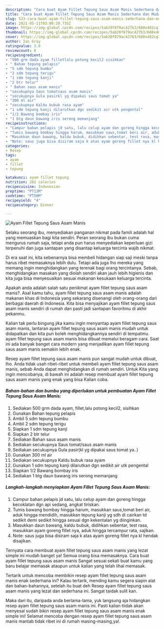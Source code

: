 ```yaml
---
description: "Cara buat Ayam Fillet Tepung Saus Asam Manis Sederhana dan Mudah Dibuat"
title: "Cara buat Ayam Fillet Tepung Saus Asam Manis Sederhana dan Mudah Dibuat"
slug: 523-cara-buat-ayam-fillet-tepung-saus-asam-manis-sederhana-dan-mudah-dibuat
date: 2021-05-11T03:00:20.735Z
image: https://img-global.cpcdn.com/recipes/5ab20f879ac427b3/680x482cq70/ayam-fillet-tepung-saus-asam-manis-foto-resep-utama.jpg
thumbnail: https://img-global.cpcdn.com/recipes/5ab20f879ac427b3/680x482cq70/ayam-fillet-tepung-saus-asam-manis-foto-resep-utama.jpg
cover: https://img-global.cpcdn.com/recipes/5ab20f879ac427b3/680x482cq70/ayam-fillet-tepung-saus-asam-manis-foto-resep-utama.jpg
author: Ian Gray
ratingvalue: 3.8
reviewcount: 8
recipeingredient:
- "500 grm dada ayam filletlalu potong kecil2 sisihkan"
- " Bahan tepung pelapis"
- "5 sdm tepung bumbu"
- "2 sdm tepung terigu"
- "1 sdm tepung kanji"
- "2 btr telur"
- " Bahan saus asam manis"
- "secukupnya Saus tomatsaus asam manis"
- "secukupnya Gula pasirkl yg dipakai saus tomat ya"
- "300 ml air"
- "secukupnya Kaldu bubuk rasa ayam"
- "1 sdm tepung kanji dilarutkan dgn sedikit air utk pengental"
- "1/2 Bawang bombay iris"
- "1 btg daun bawang iris serong memanjang"
recipeinstructions:
- "Campur bahan pelapis jd satu, lalu celup ayam dan goreng hingga kecoklatan dgn api sedang, angkat tiriskan."
- "Tumis bawang bombay hingga harum, masukkan saus,tomat beri air, aduk hingga mendidih, masukkan tepung kanji yg sdh di cairkan td sedikit demi sedikit hingga sesuai dgn kekentalan yg diinginkan."
- "Masukkan daun bawang, kaldu bubuk, didihkan sebentar, test rasa, masukkan ayam goreng fillet nya, aduk hingga tercampur rata, sajikan."
- "Note: saus juga bisa disiram saja k atas ayam goreng fillet nya kl hendak disajikan."
categories:
- Resep
tags:
- ayam
- fillet
- tepung

katakunci: ayam fillet tepung 
nutrition: 262 calories
recipecuisine: Indonesian
preptime: "PT13M"
cooktime: "PT50M"
recipeyield: "4"
recipecategory: Dinner

---
```



![Ayam Fillet Tepung Saus Asam Manis](https://img-global.cpcdn.com/recipes/5ab20f879ac427b3/680x482cq70/ayam-fillet-tepung-saus-asam-manis-foto-resep-utama.jpg)

Selaku seorang ibu, menyediakan panganan nikmat pada famili adalah hal yang memuaskan bagi kita sendiri. Peran seorang ibu bukan cuma mengurus rumah saja, tetapi anda pun harus menyediakan keperluan gizi terpenuhi dan juga santapan yang disantap keluarga tercinta wajib nikmat.

Di era  saat ini, kita sebenarnya bisa membeli hidangan siap saji meski tanpa harus ribet memasaknya lebih dulu. Tetapi ada juga lho mereka yang memang ingin menghidangkan yang terenak bagi orang tercintanya. Sebab, menghidangkan masakan yang diolah sendiri akan jauh lebih higienis dan kita juga bisa menyesuaikan sesuai makanan kesukaan keluarga tercinta. 



Apakah anda adalah salah satu penikmat ayam fillet tepung saus asam manis?. Asal kamu tahu, ayam fillet tepung saus asam manis adalah makanan khas di Indonesia yang sekarang disenangi oleh orang-orang dari berbagai daerah di Indonesia. Kita bisa menyajikan ayam fillet tepung saus asam manis sendiri di rumah dan pasti jadi santapan favoritmu di akhir pekanmu.

Kalian tak perlu bingung jika kamu ingin menyantap ayam fillet tepung saus asam manis, lantaran ayam fillet tepung saus asam manis mudah untuk didapatkan dan kita pun boleh menghidangkannya sendiri di tempatmu. ayam fillet tepung saus asam manis bisa dibuat memalui beragam cara. Saat ini ada banyak banget cara modern yang menjadikan ayam fillet tepung saus asam manis semakin lebih enak.

Resep ayam fillet tepung saus asam manis pun sangat mudah untuk dibuat, lho. Anda tidak usah ribet-ribet untuk membeli ayam fillet tepung saus asam manis, sebab Anda dapat menghidangkan di rumah sendiri. Untuk Kita yang ingin mencobanya, di bawah ini adalah resep membuat ayam fillet tepung saus asam manis yang enak yang bisa Kalian coba.

<!--inarticleads1-->

##### Bahan-bahan dan bumbu yang diperlukan untuk pembuatan Ayam Fillet Tepung Saus Asam Manis:

1. Sediakan 500 grm dada ayam, fillet,lalu potong kecil2, sisihkan
1. Gunakan  Bahan tepung pelapis
1. Ambil 5 sdm tepung bumbu
1. Ambil 2 sdm tepung terigu
1. Siapkan 1 sdm tepung kanji
1. Siapkan 2 btr telur
1. Sediakan  Bahan saus asam manis
1. Sediakan secukupnya Saus tomat/saus asam manis
1. Sediakan secukupnya Gula pasir(kl yg dipakai saus tomat ya..)
1. Gunakan 300 ml air
1. Sediakan secukupnya Kaldu bubuk rasa ayam
1. Gunakan 1 sdm tepung kanji dilarutkan dgn sedikit air utk pengental
1. Siapkan 1/2 Bawang bombay iris
1. Sediakan 1 btg daun bawang iris serong memanjang




<!--inarticleads2-->

##### Langkah-langkah menyiapkan Ayam Fillet Tepung Saus Asam Manis:

1. Campur bahan pelapis jd satu, lalu celup ayam dan goreng hingga kecoklatan dgn api sedang, angkat tiriskan.
1. Tumis bawang bombay hingga harum, masukkan saus,tomat beri air, aduk hingga mendidih, masukkan tepung kanji yg sdh di cairkan td sedikit demi sedikit hingga sesuai dgn kekentalan yg diinginkan.
1. Masukkan daun bawang, kaldu bubuk, didihkan sebentar, test rasa, masukkan ayam goreng fillet nya, aduk hingga tercampur rata, sajikan.
1. Note: saus juga bisa disiram saja k atas ayam goreng fillet nya kl hendak disajikan.




Ternyata cara membuat ayam fillet tepung saus asam manis yang lezat simple ini mudah banget ya! Semua orang bisa memasaknya. Cara buat ayam fillet tepung saus asam manis Sangat sesuai sekali buat kamu yang baru belajar memasak ataupun untuk kalian yang telah lihai memasak.

Tertarik untuk mencoba membikin resep ayam fillet tepung saus asam manis enak sederhana ini? Kalau tertarik, mending kamu segera siapin alat dan bahan-bahannya, setelah itu buat deh Resep ayam fillet tepung saus asam manis yang lezat dan sederhana ini. Sangat taidak sulit kan. 

Maka dari itu, daripada anda berlama-lama, yuk langsung aja hidangkan resep ayam fillet tepung saus asam manis ini. Pasti kalian tiidak akan menyesal sudah bikin resep ayam fillet tepung saus asam manis enak simple ini! Selamat mencoba dengan resep ayam fillet tepung saus asam manis mantab tidak ribet ini di rumah masing-masing,ya!.

